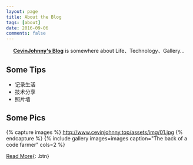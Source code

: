 ```yaml
---
layout: page
title: About the Blog
tags: [about]
date: 2016-09-06
comments: false
---
```

    
<center><a href="http://www.cevinjohnny.top/"><b>CevinJohnny's Blog</b></a> is somewhere about Life、Technology、Gallery...</center>

## Some Tips
* 记录生活	
* 技术分享
* 照片墙

## Some Pics

{% capture images %}
    http://www.cevinjohnny.top/assets/img/01.jpg
{% endcapture %}
{% include gallery images=images caption="The back of a code farmer" cols=2 %}
      
[Read More](http://www.cevinjohnny.top/){: .btn}
